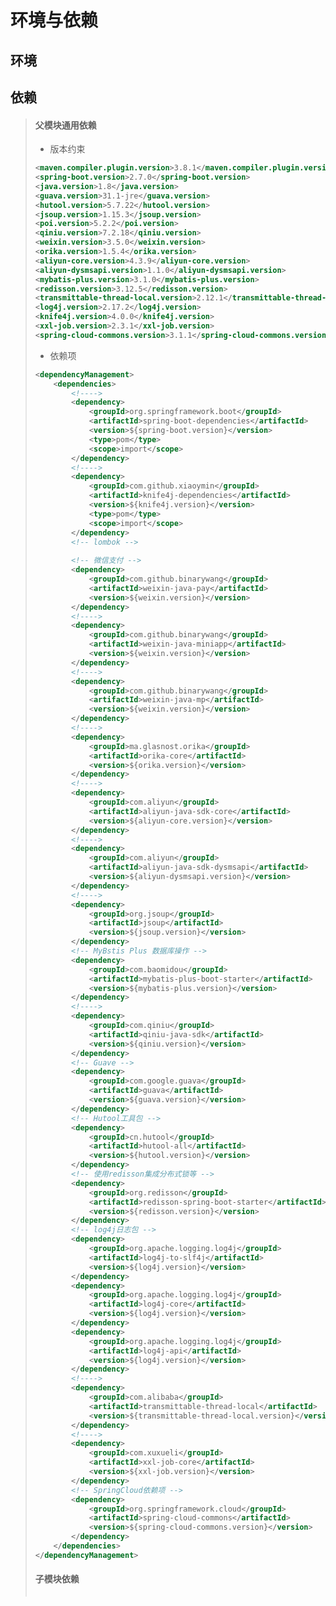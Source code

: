 # 环境与依赖

## 环境

>

## 依赖

>#### 父模块通用依赖
>
>* 版本约束
>
>  ```xml
>  <maven.compiler.plugin.version>3.8.1</maven.compiler.plugin.version>
>  <spring-boot.version>2.7.0</spring-boot.version>
>  <java.version>1.8</java.version>
>  <guava.version>31.1-jre</guava.version>
>  <hutool.version>5.7.22</hutool.version>
>  <jsoup.version>1.15.3</jsoup.version>
>  <poi.version>5.2.2</poi.version>
>  <qiniu.version>7.2.18</qiniu.version>
>  <weixin.version>3.5.0</weixin.version>
>  <orika.version>1.5.4</orika.version>
>  <aliyun-core.version>4.3.9</aliyun-core.version>
>  <aliyun-dysmsapi.version>1.1.0</aliyun-dysmsapi.version>
>  <mybatis-plus.version>3.1.0</mybatis-plus.version>
>  <redisson.version>3.12.5</redisson.version>
>  <transmittable-thread-local.version>2.12.1</transmittable-thread-local.version>
>  <log4j.version>2.17.2</log4j.version>
>  <knife4j.version>4.0.0</knife4j.version>
>  <xxl-job.version>2.3.1</xxl-job.version>
>  <spring-cloud-commons.version>3.1.1</spring-cloud-commons.version>
>  ```
>
>* 依赖项
>
>  ```xml
>  <dependencyManagement>
>      <dependencies>
>          <!---->
>          <dependency>
>              <groupId>org.springframework.boot</groupId>
>              <artifactId>spring-boot-dependencies</artifactId>
>              <version>${spring-boot.version}</version>
>              <type>pom</type>
>              <scope>import</scope>
>          </dependency>
>          <!---->
>          <dependency>
>              <groupId>com.github.xiaoymin</groupId>
>              <artifactId>knife4j-dependencies</artifactId>
>              <version>${knife4j.version}</version>
>              <type>pom</type>
>              <scope>import</scope>
>          </dependency>
>          <!-- lombok -->
>          
>          <!-- 微信支付 -->
>          <dependency>
>              <groupId>com.github.binarywang</groupId>
>              <artifactId>weixin-java-pay</artifactId>
>              <version>${weixin.version}</version>
>          </dependency>
>          <!---->
>          <dependency>
>              <groupId>com.github.binarywang</groupId>
>              <artifactId>weixin-java-miniapp</artifactId>
>              <version>${weixin.version}</version>
>          </dependency>
>          <!---->
>          <dependency>
>              <groupId>com.github.binarywang</groupId>
>              <artifactId>weixin-java-mp</artifactId>
>              <version>${weixin.version}</version>
>          </dependency>
>          <!---->
>          <dependency>
>              <groupId>ma.glasnost.orika</groupId>
>              <artifactId>orika-core</artifactId>
>              <version>${orika.version}</version>
>          </dependency>
>          <!---->
>          <dependency>
>              <groupId>com.aliyun</groupId>
>              <artifactId>aliyun-java-sdk-core</artifactId>
>              <version>${aliyun-core.version}</version>
>          </dependency>
>          <!---->
>          <dependency>
>              <groupId>com.aliyun</groupId>
>              <artifactId>aliyun-java-sdk-dysmsapi</artifactId>
>              <version>${aliyun-dysmsapi.version}</version>
>          </dependency>
>          <!---->
>          <dependency>
>              <groupId>org.jsoup</groupId>
>              <artifactId>jsoup</artifactId>
>              <version>${jsoup.version}</version>
>          </dependency>
>          <!-- MyBstis Plus 数据库操作 -->
>          <dependency>
>              <groupId>com.baomidou</groupId>
>              <artifactId>mybatis-plus-boot-starter</artifactId>
>              <version>${mybatis-plus.version}</version>
>          </dependency>
>          <!---->
>          <dependency>
>              <groupId>com.qiniu</groupId>
>              <artifactId>qiniu-java-sdk</artifactId>
>              <version>${qiniu.version}</version>
>          </dependency>
>          <!-- Guave -->
>          <dependency>
>              <groupId>com.google.guava</groupId>
>              <artifactId>guava</artifactId>
>              <version>${guava.version}</version>
>          </dependency>
>          <!-- Hutool工具包 -->
>          <dependency>
>              <groupId>cn.hutool</groupId>
>              <artifactId>hutool-all</artifactId>
>              <version>${hutool.version}</version>
>          </dependency>
>          <!-- 使用redisson集成分布式锁等 -->
>          <dependency>
>              <groupId>org.redisson</groupId>
>              <artifactId>redisson-spring-boot-starter</artifactId>
>              <version>${redisson.version}</version>
>          </dependency>
>          <!-- log4j日志包 -->
>          <dependency>
>              <groupId>org.apache.logging.log4j</groupId>
>              <artifactId>log4j-to-slf4j</artifactId>
>              <version>${log4j.version}</version>
>          </dependency>
>          <dependency>
>              <groupId>org.apache.logging.log4j</groupId>
>              <artifactId>log4j-core</artifactId>
>              <version>${log4j.version}</version>
>          </dependency>
>          <dependency>
>              <groupId>org.apache.logging.log4j</groupId>
>              <artifactId>log4j-api</artifactId>
>              <version>${log4j.version}</version>
>          </dependency>
>          <!---->
>          <dependency>
>              <groupId>com.alibaba</groupId>
>              <artifactId>transmittable-thread-local</artifactId>
>              <version>${transmittable-thread-local.version}</version>
>          </dependency>
>          <!---->
>          <dependency>
>              <groupId>com.xuxueli</groupId>
>              <artifactId>xxl-job-core</artifactId>
>              <version>${xxl-job.version}</version>
>          </dependency>
>          <!-- SpringCloud依赖项 -->
>          <dependency>
>              <groupId>org.springframework.cloud</groupId>
>              <artifactId>spring-cloud-commons</artifactId>
>              <version>${spring-cloud-commons.version}</version>
>          </dependency>
>      </dependencies>
>  </dependencyManagement>
>  ```
>
>#### 子模块依赖
>
>```xml
>
>```
>
>
>
>